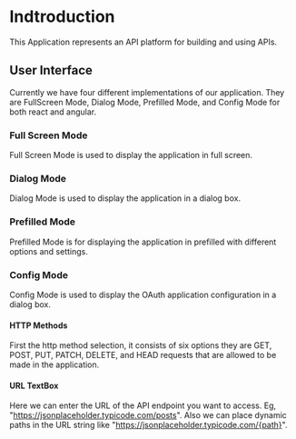# Indtroduction

This Application represents an API platform for building and using APIs.

## User Interface

Currently we have four different implementations of our application. They are FullScreen Mode, Dialog Mode, Prefilled Mode, and Config Mode for both react and angular.

### Full Screen Mode

Full Screen Mode is used to display the application in full screen.

### Dialog Mode

Dialog Mode is used to display the application in a dialog box.

### Prefilled Mode

Prefilled Mode is for displaying the application in prefilled with different options and settings.

### Config Mode

Config Mode is used to display the OAuth application configuration in a dialog box.

#### HTTP Methods

First the http method selection, it consists of six options they are GET, POST, PUT, PATCH, DELETE, and HEAD requests that are allowed to be made in the application.

#### URL TextBox

Here we can enter the URL of the API endpoint you want to access. Eg, "<https://jsonplaceholder.typicode.com/posts>".
Also we can place dynamic paths in the URL string like "<https://jsonplaceholder.typicode.com/{path}>".
